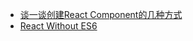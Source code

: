 - [谈一谈创建React Component的几种方式](https://segmentfault.com/a/1190000008402834#articleHeader1)
- [React Without ES6](https://reactjs.org/docs/react-without-es6.html)
